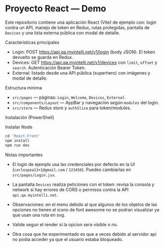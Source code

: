 # Proyecto React — Demo

Este repositorio contiene una aplicación React (Vite) de ejemplo con: login contra un API, manejo de token en Redux, rutas protegidas, pantalla de `Devices` y una lista externa pública con modal de detalle.



Características principales
- Login: POST https://api.qa.myintelli.net/v1/login (body JSON). El token devuelto se guarda en Redux.
- Devices: GET https://api.qa.myintelli.net/v1/devices con `limit`, `offset` y `search`. Autenticación Bearer Token.
- External: listado desde una API pública (superhero) con imágenes y modal de detalle.

Estructura mínima
- `src/pages` — páginas: `Login`, `Welcome`, `Devices`, `External`.
- `src/components/Layout` — AppBar y navegación según `modules` del login.
- `src/store` — Redux store y `authSlice` para token/modules.

Instalación (PowerShell)

Instalar Node

```powershell
cd 'React-Front'
npm install
npm run dev
```

Notas importantes
- El login de ejemplo usa las credenciales por defecto en la UI (`carlospea13+1@gmail.com` / `123456`). Puedes cambiarlas en `src/pages/Login.jsx`.

- La pantalla `Devices` realiza peticiones con el token: revisa la consola y network si hay errores de CORS o permisos contra la API `api.qa.myintelli.net`.

- Observaciones: en el menu debido al que algunos de los objetos de las opciones no tienen el icono de font awesome no se podran visualizar ya que usan una ruta en svg.

- Valide segun el render si la opcion sera visible o no.

- Otra cosa que he experimentado es que a veces debido al servidor api no podia acceder ya que el usuario estaba bloqueado.